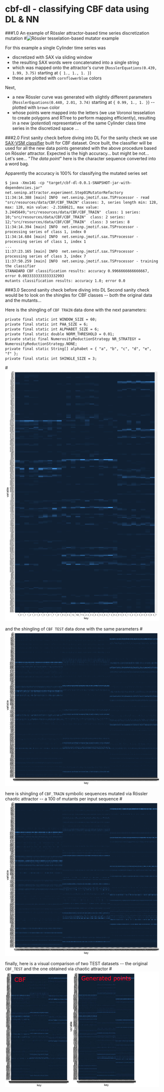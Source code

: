 # cbf-dl - classifying CBF data using DL & NN

###1.0 An example of Rössler attractor-based time series discretization mutation
#![Rössler tesselation-based mutator example](https://raw.githubusercontent.com/seninp/cbf-dl/master/RCode/tessellation_test01.png)

For this example a single Cylinder time series was 
-  discretized with SAX via sliding window
-  the resulting SAX words were concatenated into a single string
-  which was mapped onto the attractor's curve (`RosslerEquations(0.439, 1.99, 3.75)` starting at `{ 1., 1., 1. }`)
-  these are plotted with `cornflowerblue` colors

Next,
-  a new Rössler curve was generated with slightly different parameters (`RosslerEquations(0.440, 2.01, 3.74)` starting at `{ 0.99, 1., 1. }`) -- plotted with `brown` color
- whose points were mapped into the letters (we use Voronoi tesselation to create polygons and RTree to perform mapping efficiently), resulting in a new (_potential_) representative of the same Cylinder class time series in the discretized space ...

###2.0 First sanity check before diving into DL
For the sanity check we use [SAX-VSM classifier](https://github.com/jMotif/sax-vsm_classic) built for CBF dataset. Once built, the classifier will be used for all the new data points generated with the above procedure based on Rössler attractor. Expected is the high accuracy... but might be not... Let's see... "_The data point_" here is the character sequence converted into a word bag.

Apparently the accuracy is 100% for classifying the mutated series set

    $ java -Xmx14G -cp "target/cbf-dl-0.0.1-SNAPSHOT-jar-with-dependencies.jar" net.seninp.attractor.experiment.Step01MutatorRefactory
    11:34:14.388 [main] INFO  net.seninp.jmotif.sax.TSProcessor - read "src/resources/data/CBF/CBF_TRAIN" classes: 3, series length min: 128, max: 128, min value: -2.3168621, max value: 3.2445649;"src/resources/data/CBF/CBF_TRAIN"  class: 1 series: 10;"src/resources/data/CBF/CBF_TRAIN"  class: 2 series: 12;"src/resources/data/CBF/CBF_TRAIN"  class: 3 series: 8
    11:34:14.394 [main] INFO  net.seninp.jmotif.sax.TSProcessor - processing series of class 1, index 0
    11:34:14.684 [main] INFO  net.seninp.jmotif.sax.TSProcessor - processing series of class 1, index 1
    ...
    11:37:23.165 [main] INFO  net.seninp.jmotif.sax.TSProcessor - processing series of class 3, index 7
    11:37:50.259 [main] INFO  net.seninp.jmotif.sax.TSProcessor - training the classifier
    STANADARD CBF classification results: accuracy 0.9966666666666667, error 0.0033333333333332993
    mutants classification results: accuracy 1.0; error 0.0
    
###3.0 Second sanity check before diving into DL
Second sanity check would be to look on the shingles for CBF classes -- both the original data and the mutants...

Here is the shingling of `CBF TRAIN` data done with the next parameters:

    private final static int WINDOW_SIZE = 60;
    private final static int PAA_SIZE = 6;
    private final static int ALPHABET_SIZE = 6;
    private final static double NORM_THRESHOLD = 0.01;
    private static final NumerosityReductionStrategy NR_STRATEGY = NumerosityReductionStrategy.NONE;
    private final static String[] alphabet = { "a", "b", "c", "d", "e", "f" };
    private final static int SHINGLE_SIZE = 3;
  
#![CBF TRAIN dataset shingling](https://github.com/SFI-CSSS2016/cbf-dl/raw/master/RCode/CBF_shingling_test_TRAIN.png)

and the shingling of `CBF TEST` data done with the same parameters
#![CBF TEST dataset shingling](https://github.com/SFI-CSSS2016/cbf-dl/raw/master/RCode/CBF_shingling_test_TEST.png)

here is shingling of `CBF_TRAIN` symbolic sequences mutated via Rössler chaotic attractor -- a 100 of mutants per input sequence
#![mutants dataset shingling](https://github.com/SFI-CSSS2016/cbf-dl/raw/master/RCode/Mutant_shingling.png)

finally, here is a visual comparison of two TEST datasets -- the original `CBF_TEST` and the one obtained via chaotic attractor
#![CBF and mutants datasets shingling comparison](https://github.com/SFI-CSSS2016/cbf-dl/raw/master/RCode/cbf-mutants-comparison.jpg)

